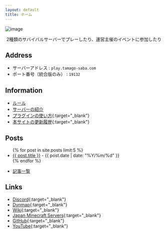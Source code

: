 ```yaml
---
layout: default
title: ホーム
---
```


![image](https://cdn.discordapp.com/attachments/962216466076291092/1010557165787943023/2022-08-18_12.27.41.png)

<p style="text-align: center;">
2種類のサバイバルサーバーでプレーしたり、運営主催のイベントに参加したり
</p>

## Address

- サーバーアドレス : `play.tamago-saba.com`
- ポート番号（統合版のみ） : `19132`

## Information

- [ルール](docs/rules.md)
- [サーバーの紹介](docs/servers.md)
- [プラグインの使い方](https://sites.google.com/view/tamago-saba/plugin-usage){:target="_blank"}
- [本サイトの更新履歴](https://github.com/tamago-saba/tamago-saba.github.io/commits/main){:target="_blank"}

## Posts

<ul>
  {% for post in site.posts limit:5 %}
    <li>
      <a href="{{ post.url }}">{{ post.title }}</a> - {{ post.date | date: "%Y/%m/%d" }}
    </li>
  {% endfor %}
</ul>

- [記事一覧](docs/posts.md)

## Links

- [Discord](https://discord.gg/eVGqDxrsmv){:target="_blank"}
- [Dynmap](https://map.tamago-saba.com){:target="_blank"}
- [Wiki](https://wiki.tamago-saba.com){:target="_blank"}
- [Japan Minecraft Servers](https://minecraft.jp/servers/play.tamago-saba.com){:target="_blank"}
- [GitHub](https://github.com/tamago-saba){:target="_blank"}
- [YouTube](https://www.youtube.com/channel/UCLyRcPT4LbzW6bTJ3bw2yjQ){:target="_blank"}
